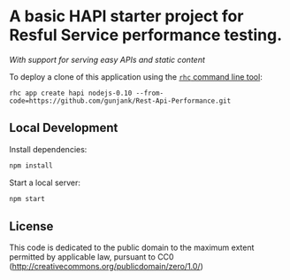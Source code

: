 # A basic HAPI starter project for Resful Service performance testing.
*With support for serving easy APIs and static content*

To deploy a clone of this application using the [`rhc` command line tool](http://rubygems.org/gems/rhc):

    rhc app create hapi nodejs-0.10 --from-code=https://github.com/gunjank/Rest-Api-Performance.git


## Local Development
Install dependencies:

```bash
npm install
```

Start a local server:

```bash
npm start
```

## License
This code is dedicated to the public domain to the maximum extent permitted by applicable law, pursuant to CC0 (http://creativecommons.org/publicdomain/zero/1.0/)
